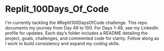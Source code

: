 # Replit_100Days_Of_Code
I'm currently tackling the #Replit100DaysOfCode challenge. This repo documents my journey from Day 49 to 100. For Days 1-48, see my LinkedIn profile for updates. Each day’s folder includes a README detailing the project, goals, challenges, and commented code for clarity. Follow along as I work to build consistency and expand my coding skills. 
